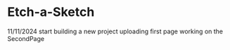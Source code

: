 # Etch-a-Sketch
11/11/2024 start building a new project
uploading first page
working on the SecondPage